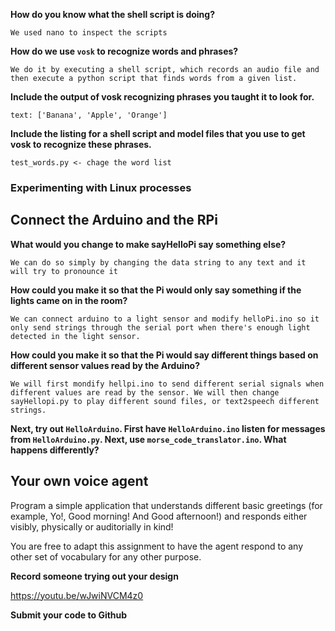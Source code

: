 **How do you know what the shell script is doing?**
    
    We used nano to inspect the scripts 

**How do we use ``vosk`` to recognize words and phrases?**

    We do it by executing a shell script, which records an audio file and then execute a python script that finds words from a given list.

**Include the output of vosk recognizing phrases you taught it to look for.**

    text: ['Banana', 'Apple', 'Orange']

**Include the listing for a shell script and model files that you use to get vosk to recognize these phrases.**

    test_words.py <- chage the word list


### Experimenting with Linux processes


## Connect the Arduino and the RPi

**What would you change to make sayHelloPi say something else?**

    We can do so simply by changing the data string to any text and it will try to pronounce it

**How could you make it so that the Pi would only say something if the lights came on in the room?**

    We can connect arduino to a light sensor and modify helloPi.ino so it only send strings through the serial port when there's enough light detected in the light sensor.

**How could you make it so that the Pi would say different things based on different sensor values read by the Arduino?**

    We will first mondify hellpi.ino to send different serial signals when different values are read by the sensor. We will then change sayHellopi.py to play different sound files, or text2speech different strings.

**Next, try out ``HelloArduino``. First have ``HelloArduino.ino`` listen for messages from ``HelloArduino.py``. Next, use ``morse_code_translator.ino``. What happens differently?**


## Your own voice agent 

Program a simple application that understands different basic greetings (for example, Yo!, Good morning! And Good afternoon!) and responds either visibly, physically or auditorially in kind!

You are free to adapt this assignment to have the agent respond to any other set of vocabulary for any other purpose.

**Record someone trying out your design**

https://youtu.be/wJwiNVCM4z0

**Submit your code to Github**
